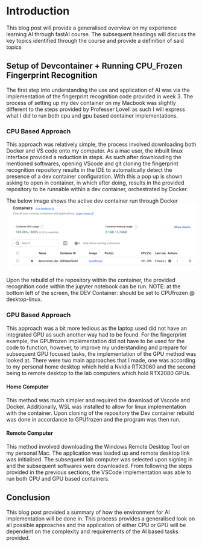 # Introduction
This blog post will provide a generalised overview on my experience learning AI through fastAI course. 
The subsequent headings will discuss the key topics identified through the course and provide a definition
of said topics

## Setup of Devcontainer + Running CPU_Frozen Fingerprint Recognition 

The first step into understanding the use and application of AI was via the implementation of the fingerprint recognition 
code provided in week 3. The process of setting up my dev container on my Macbook was slightly different to the steps 
provided by Professer Lovell as such I will express what I did to run both cpu and gpu based container implementations. 

### CPU Based Approach

This approach was relatively simple, the process involved downloading both Docker and VS code onto my computer. As a mac 
user, the inbuilt linux interface provided a reduction in steps. As such after downloading the mentioned softwares, opening
VScode and git cloning the fingerprint recognition repository results in the IDE to automatically detect the presence of
a dev container configuration. With this a pop up is shown asking to open in container, in which after doing, results 
in the provided repository to be runnable within a dev container, orchestrated by Docker. 

The below image shows the active dev container run through Docker 
![Image of Docker](images/Docker.png)

Upon the rebuild of the repository within the container, the provided recognition code within the jupyter notebook can be run. 
NOTE: at the bottom left of the screen, the DEV Container: should be set to CPUfrozen @ desktop-linux. 

### GPU Based Approach

This approach was a bit more tedious as the laptop used did not have an integrated GPU as such another way had to be found. 
For the fingerprint example, the GPUfrozen implementation did not have to be used for the code to function, however, to 
improve my understanding and prepare for subsequent GPU focused tasks, the implementation of the GPU method was looked at. 
There were two main approaches that I made, one was according to my personal home desktop which held a Nvidia RTX3060 and the second
being to remote desktop to the lab computers which hold RTX2080 GPUs.

#### Home Computer

This method was much simpler and required the download of Vscode and Docker. Additionally, WSL was installed to allow for linux 
implementation with the container. Upon cloning of the repository the Dev container rebuild was done in accordance to GPUfrozen
and the program was then run.

#### Remote Computer

This method involved downloading the Windows Remote Desktop Tool on my personal Mac. The application was loaded up and remote desktop
link was initialised. The subsequent lab computer was selected upon signing in and the subsequent softwares were downloaded. From following the steps provided in the previous sections, the VSCode implementation was able to run both CPU and GPU based containers. 

## Conclusion

This blog post provided a summary of how the environment for AI implementation will be done in. This process provides a generalised look on all possible approaches and the application of either CPU or GPU will be dependent on the complexity and requirements of the AI based tasks provided. 
